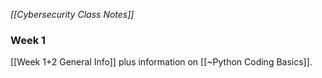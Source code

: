 *[[Cybersecurity Class Notes]]*

### Week 1

[[Week 1+2 General Info]] plus information on [[~Python Coding Basics]].




